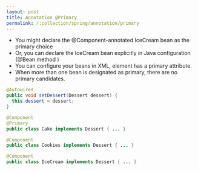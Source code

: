 ```yaml
---
layout: post
title: Annotation @Primary
permalink: /:collection/spring/annotation/primary
---
```


-	You might declare the @Component-annotated IceCream bean as the primary choice
-	Or, you can declare the IceCream bean explicitly in Java configuration (@Bean method )
-	You can configure your beans in XML, <bean> element has a primary attribute.
- When more than one bean is designated as primary, there are no primary candidates.


```java
@Autowired
public void setDessert(Dessert dessert) {
  this.dessert = dessert;
}
```
```java
@Component 
@Primary
public class Cake implements Dessert { ... }

@Component 
public class Cookies implements Dessert { ... }

@Component 
public class IceCream implements Dessert { ... }
```